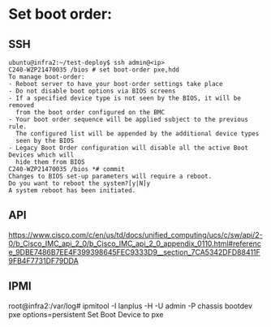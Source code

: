 # Set boot order:

## SSH
```
ubuntu@infra2:~/test-deploy$ ssh admin@<ip>
C240-WZP21470035 /bios # set boot-order pxe,hdd    
To manage boot-order:
- Reboot server to have your boot-order settings take place
- Do not disable boot options via BIOS screens
- If a specified device type is not seen by the BIOS, it will be removed
  from the boot order configured on the BMC
- Your boot order sequence will be applied subject to the previous rule.
  The configured list will be appended by the additional device types
  seen by the BIOS
- Legacy Boot Order configuration will disable all the active Boot Devices which will
  hide them from BIOS
C240-WZP21470035 /bios *# commit          
Changes to BIOS set-up parameters will require a reboot.
Do you want to reboot the system?[y|N]y
A system reboot has been initiated.
```

## API
https://www.cisco.com/c/en/us/td/docs/unified_computing/ucs/c/sw/api/2-0/b_Cisco_IMC_api_2_0/b_Cisco_IMC_api_2_0_appendix_0110.html#reference_9DBE7486B7EE4F399398645FEC9333D9__section_7CA5342DFD88411F9FB4F7731DF79DDA

## IPMI

root@infra2:/var/log# ipmitool -I lanplus -H <ip> -U admin -P <pass> chassis bootdev pxe options=persistent
Set Boot Device to pxe
